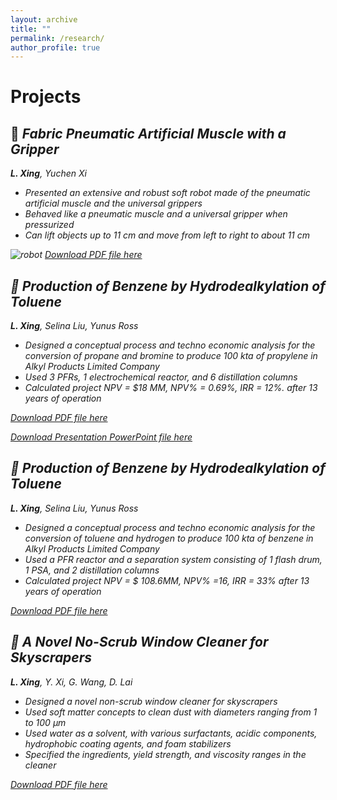 ```yaml
---
layout: archive
title: ""
permalink: /research/
author_profile: true
---
```

Projects
======
## 🤖 <i> Fabric Pneumatic Artificial Muscle with a Gripper 
<i> **L. Xing**, Yuchen Xi </i>

- Presented an extensive and robust soft robot made of the pneumatic artificial muscle and the universal grippers
- Behaved like a pneumatic muscle and a universal gripper when pressurized
- Can lift objects up to 11 cm and move from left to right to about 11 cm

<img alt="robot" src="images/robot.gif"> </img>
[Download PDF file here](https://langqixing.github.io/files/ME125EHReport.pdf)

## 🧪 <i> Production of Benzene by Hydrodealkylation of Toluene
<i> **L. Xing**, Selina Liu, Yunus Ross </i>

- Designed a conceptual process and techno economic analysis for the conversion of
propane and bromine to produce 100 kta of propylene in Alkyl Products Limited Company
- Used 3 PFRs, 1 electrochemical reactor, and 6 distillation columns
- Calculated project NPV = $18 MM, NPV% = 0.69%, IRR = 12%. after 13 years of operation

[Download PDF file here](https://langqixing.github.io/files/Group5_DesignReportforPropyleneProcess.pdf)

[Download Presentation PowerPoint file here](https://langqixing.github.io/files/Group5ProductionofPropylenePresentation.pptx)

## 🧪 <i> Production of Benzene by Hydrodealkylation of Toluene
<i> **L. Xing**, Selina Liu, Yunus Ross </i>

- Designed a conceptual process and techno economic analysis for the conversion of
  toluene and hydrogen to produce 100 kta of benzene in Alkyl Products Limited Company
- Used a PFR reactor and a separation system consisting of 1 flash drum, 1 PSA, and 2 distillation columns
- Calculated project NPV = $ 108.6MM, NPV% =16, IRR = 33% after 13 years of operation

[Download PDF file here](https://langqixing.github.io/files/Group5_HDADesignReport.pdf)


## 🧹<i> A Novel No-Scrub Window Cleaner for Skyscrapers
<i> **L. Xing**, Y. Xi, G. Wang, D. Lai </i>

- Designed a novel non-scrub window cleaner for skyscrapers
- Used soft matter concepts to clean dust with diameters ranging from 1 to 100 µm
- Used water as a solvent, with various surfactants, acidic components, hydrophobic coating agents, and foam stabilizers
- Specified the ingredients, yield strength, and viscosity ranges in the cleaner

[Download PDF file here](https://langqixing.github.io/files/126project.pdf)
